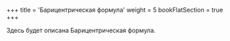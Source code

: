 +++
title = 'Барицентрическая формула'
weight = 5
bookFlatSection = true
+++

Здесь будет описана Барицентрическая формула.